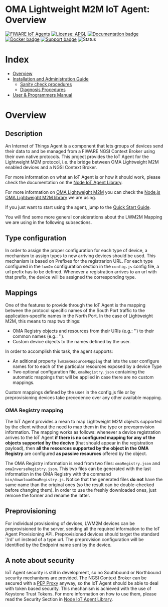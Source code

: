 OMA Lightweight M2M IoT Agent: Overview
==================

[![FIWARE IoT Agents](https://nexus.lab.fiware.org/repository/raw/public/badges/chapters/iot-agents.svg)](https://www.fiware.org/developers/catalogue/)
[![License: APGL](https://img.shields.io/github/license/telefonicaid/lightweightm2m-iotagent.svg)](https://opensource.org/licenses/AGPL-3.0)
[![Documentation badge](https://img.shields.io/readthedocs/fiware-iotagent-lwm2m.svg)](http://fiware-iotagent-lwm2m.readthedocs.org/en/latest/?badge=latest)
[![Docker badge](https://img.shields.io/docker/pulls/fiware/lightweightm2m-iotagent.svg)](https://hub.docker.com/r/fiware/lightweightm2m-iotagent/)
[![Support badge](https://nexus.lab.fiware.org/repository/raw/public/badges/stackoverflow/iot-agents.svg)](https://stackoverflow.com/questions/tagged/fiware+iot)
![Status](https://nexus.lab.fiware.org/repository/raw/public/static/badges/statuses/iot-lightweightm2m.svg)

# Index

* [Overview](#overview)
* [Installation and Administration Guide](docs/administrationGuide.md)
  * [Sanity check procedures](docs/administrationGuide.md#sanity)
  * [Diagnosis Procedures](docs/administrationGuide.md#diagnosis)
* [User & Programmers Manual](docs/userGuide.md)

# Overview
## Description
An Internet of Things Agent is a component that lets groups of devices send their data to and be managed from a FIWARE NGSI Context Broker using their own native protocols. This project provides the IoT Agent for the Lightweight M2M protocol, i.e. the bridge between OMA Lightweight M2M enabled devices and a NGSI Context Broker.

For more information on what an IoT Agent is or how it should work, please check the documentation on the [Node IoT Agent Library](https://github.com/telefonicaid/iotagent-node-lib).

For more information on [OMA Lightweight M2M](http://openmobilealliance.org/about-oma/work-program/m2m-enablers/) you can check the [Node.js OMA Lightweight M2M library](https://github.com/telefonicaid/lwm2m-node-lib) we are using.

If you just want to start using the agent, jump to the [Quick Start Guide](docs/userGuide.md#getting-started).

You will find some  more general considerations about the LWM2M Mapping we are using in the following subsections.

## Type configuration
In order to assign the proper configuration for each type of device, a mechanism to assign types to new arriving devices should be used. This mechanism is based on Prefixes for the registrarion URL. For each type configured in the `lwm2m` configuration section in the `config.js` config file, a url prefix has to be defined. Whenever a registration arrives to an url with that prefix, the device will be assigned the corresponding type.

## Mappings
One of the features to provide through the IoT Agent is the mapping between the protocol specific names of the South Port traffic to the application-specific names in the North Port. In the case of Lightweight M2M, this means to map two things:
* OMA Registry objects and resources from their URIs (e.g.: '') to their common names (e.g.: '').
* Custom device objects to the names defined by the user.

In order to accomplish this task, the agent supports:
* An aditional property `lwm2mResourceMapping` that lets the user configure names for to each of the particular resources exposed by a device Type
* Two optional configuration file, `omaRegistry.json` containing the automatic mappings that will be applied in case there are no custom mappings.

Custom mappings defined by the user in the config.js file or by preprovisioning devices take precedence over any other available mapping.

### OMA Registry mapping
The IoT Agent provides a mean to map Lightweight M2M objects supported by the client without the need to map them in the type or prevoprovision information. The mapping works as follows: whenever a device registration arrives to the IoT Agent **if there is no configured mapping for any of the objects supported by the decive** (that should appear in the registration payload), then **all the resources supported by the object in the OMA Registry** are configured **as passive resources** offered by the object.

The OMA Registry information is read from two files: `omaRegistry.json` and `omaInverseRegistry.json`. This two files can be generated with the last information in the OMA Registry with the command `bin/downloadOmaRegistry.js`. Notice that the generated files **do not** have the same name than the original ones (so the result can be double-checked before changing them). In order to use the freshly downloaded ones, just remove the former and rename the latter.

## Preprovisioning
For individual provisioning of devices, LWM2M devices can be preprovisioned to the server, sending all the required information to the IoT Agent Provisioning API. Preprovisioned devices should target the standard '/rd' url instead of a type url. The preprovision configuration will be identified by the Endpoint name sent by the device.

## A note about security
IoT Agent security is still in development, so no Southbound or Northbound security mechanisms are provided. The NGSI Context Broker can be secured with a [PEP Proxy]() anyway, so the IoT Agent should be able to deal with token based security. This mechanism is achieved with the use of Keystone Trust Tokens. For more information on how to use them, please read the Security Section in [Node IoT Agent Library](https://github.com/telefonicaid/iotagent-node-lib).
